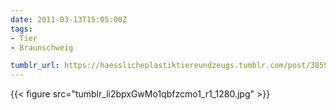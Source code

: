 ```yaml
---
date: 2011-03-13T15:05:00Z
tags:
- Tier
- Braunschweig

tumblr_url: https://haesslicheplastiktiereundzeugs.tumblr.com/post/3859650238
---
```

{{< figure src="tumblr_li2bpxGwMo1qbfzcmo1_r1_1280.jpg" >}}
